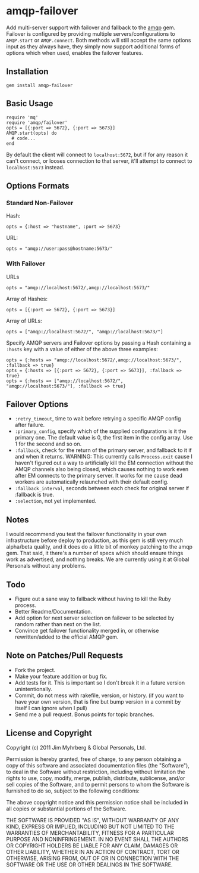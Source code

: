 # amqp-failover #

Add multi-server support with failover and fallback to the [amqp](https://github.com/ruby-amqp/amqp) gem. Failover is configured by providing multiple servers/configurations to `AMQP.start` or `AMQP.connect`. Both methods will still accept the same options input as they always have, they simply now support additional forms of options which when used, enables the failover features.


## Installation ##

    gem install amqp-failover


## Basic Usage ##

    require 'mq'
    require 'amqp/failover'
    opts = [{:port => 5672}, {:port => 5673}]
    AMQP.start(opts) do
      # code...
    end

By default the client will connect to `localhost:5672`, but if for any reason it can't connect, or looses connection to that server, it'll attempt to connect to `localhost:5673` instead.


## Options Formats ##

### Standard Non-Failover ###

Hash:

    opts = {:host => "hostname", :port => 5673}

URL:

    opts = "amqp://user:pass@hostname:5673/"

### With Failover ###

URLs

    opts = "amqp://localhost:5672/,amqp://localhost:5673/"

Array of Hashes:

    opts = [{:port => 5672}, {:port => 5673}]

Array of URLs:

    opts = ["amqp://localhost:5672/", "amqp://localhost:5673/"]

Specify AMQP servers and Failover options by passing a Hash containing a `:hosts` key with a value of either of the above three examples:

    opts = {:hosts => "amqp://localhost:5672/,amqp://localhost:5673/", :fallback => true}
    opts = {:hosts => [{:port => 5672}, {:port => 5673}], :fallback => true}
    opts = {:hosts => ["amqp://localhost:5672/", "amqp://localhost:5673/"], :fallback => true}

## Failover Options ##

* `:retry_timeout`, time to wait before retrying a specific AMQP config after failure.
* `:primary_config`, specify which of the supplied configurations is it the primary one. The default value is 0, the first item in the config array. Use 1 for the second and so on.
* `:fallback`, check for the return of the primary server, and fallback to it if and when it returns. WARNING: This currently calls `Process.exit` cause I haven't figured out a way to artificially kill the EM connection without the AMQP channels also being closed, which causes nothing to work even after EM connects to the primary server. It works for me cause dead workers are automatically relaunched with their default config.
* `:fallback_interval`, seconds between each check for original server if :fallback is true.
* `:selection`, not yet implemented.


## Notes ##

I would recommend you test the failover functionality in your own infrastructure before deploy to production, as this gem is still very much alpha/beta quality, and it does do a little bit of monkey patching to the amqp gem. That said, it there's a number of specs which should ensure things work as advertised, and nothing breaks. We are currently using it at Global Personals without any problems.


## Todo ##

* Figure out a sane way to fallback without having to kill the Ruby process.
* Better Readme/Documentation.
* Add option for next server selection on failover to be selected by random rather than next on the list.
* Convince get failover functionality merged in, or otherwise rewritten/added to the official AMQP gem.


## Note on Patches/Pull Requests ##
 
* Fork the project.
* Make your feature addition or bug fix.
* Add tests for it. This is important so I don't break it in a
  future version unintentionally.
* Commit, do not mess with rakefile, version, or history.
  (if you want to have your own version, that is fine but bump version in a commit by itself I can ignore when I pull)
* Send me a pull request. Bonus points for topic branches.


## License and Copyright ##

Copyright (c) 2011 Jim Myhrberg & Global Personals, Ltd.

Permission is hereby granted, free of charge, to any person obtaining
a copy of this software and associated documentation files (the
"Software"), to deal in the Software without restriction, including
without limitation the rights to use, copy, modify, merge, publish,
distribute, sublicense, and/or sell copies of the Software, and to
permit persons to whom the Software is furnished to do so, subject to
the following conditions:

The above copyright notice and this permission notice shall be
included in all copies or substantial portions of the Software.

THE SOFTWARE IS PROVIDED "AS IS", WITHOUT WARRANTY OF ANY KIND,
EXPRESS OR IMPLIED, INCLUDING BUT NOT LIMITED TO THE WARRANTIES OF
MERCHANTABILITY, FITNESS FOR A PARTICULAR PURPOSE AND
NONINFRINGEMENT. IN NO EVENT SHALL THE AUTHORS OR COPYRIGHT HOLDERS BE
LIABLE FOR ANY CLAIM, DAMAGES OR OTHER LIABILITY, WHETHER IN AN ACTION
OF CONTRACT, TORT OR OTHERWISE, ARISING FROM, OUT OF OR IN CONNECTION
WITH THE SOFTWARE OR THE USE OR OTHER DEALINGS IN THE SOFTWARE.
